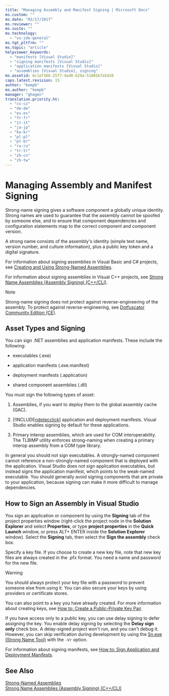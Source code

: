 ```yaml
---
title: "Managing Assembly and Manifest Signing | Microsoft Docs"
ms.custom: ""
ms.date: "02/17/2017"
ms.reviewer: ""
ms.suite: ""
ms.technology: 
  - "vs-ide-general"
ms.tgt_pltfrm: ""
ms.topic: "article"
helpviewer_keywords: 
  - "manifests [Visual Studio]"
  - "signing manifests [Visual Studio]"
  - "application manifests [Visual Studio]"
  - "assemblies [Visual Studio], signing"
ms.assetid: 6c1ef36b-25f7-4ad0-b29a-51801b7a5420
caps.latest.revision: 15
author: "kempb"
ms.author: "kempb"
manager: "ghogen"
translation.priority.ht: 
  - "cs-cz"
  - "de-de"
  - "es-es"
  - "fr-fr"
  - "it-it"
  - "ja-jp"
  - "ko-kr"
  - "pl-pl"
  - "pt-br"
  - "ru-ru"
  - "tr-tr"
  - "zh-cn"
  - "zh-tw"
---
```

# Managing Assembly and Manifest Signing
Strong-name signing gives a software component a globally unique identity. Strong names are used to guarantee that the assembly cannot be spoofed by someone else, and to ensure that component dependencies and configuration statements map to the correct component and component version.  
  
 A strong name consists of the assembly's identity (simple text name, version number, and culture information), plus a public key token and a digital signature.  
  
 For information about signing assemblies in Visual Basic and C# projects, see [Creating and Using Strong-Named Assemblies](http://msdn.microsoft.com/Library/ffbf6d9e-4a88-4a8a-9645-4ce0ee1ee5f9).  
  
 For information about signing assemblies in Visual C++ projects, see [Strong Name Assemblies (Assembly Signing) (C++/CLI)](/cpp/dotnet/strong-name-assemblies-assembly-signing-cpp-cli).  

> [!NOTE]
>  Strong-name signing does not protect against reverse-engineering of the assembly.  To protect against reverse-engineering, see [Dotfuscator Community Edition (CE)](dotfuscator/index.md).
  
## Asset Types and Signing  
 You can sign .NET assemblies and application manifests. These include the following:  
  
-   executables (.exe)  
  
-   application manifests (.exe.manifest)  
  
-   deployment manifests (.application)  
  
-   shared component assemblies (.dll)  
  
You must sign the following types of asset:  
  
1.  Assemblies, if you want to deploy them to the global assembly cache (GAC).  
  
2.  [!INCLUDE[ndptecclick](../deployment/includes/ndptecclick_md.md)] application and deployment manifests. Visual Studio enables signing by default for these applications.  
  
3.  Primary interop assemblies, which are used for COM interoperability. The TLBIMP utility enforces strong-naming when creating a primary interop assembly from a COM type library.  
  
In general you should not sign executables. A strongly-named component cannot reference a non-strongly-named component that is deployed with the application. Visual Studio does not sign application executables, but instead signs the application manifest, which points to the weak-named executable. You should generally avoid signing components that are private to your application, because signing can make it more difficult to manage dependencies.  
  
## How to Sign an Assembly in Visual Studio  
 You sign an application or component by using the **Signing** tab of the project properties window (right-click the project node in the **Solution Explorer** and select **Properties**, or type **project properties** in the **Quick Launch** window, or press ALT+ ENTER inside the **Solution Explorer** window). Select the **Signing** tab, then select the **Sign the assembly**  check box.  
  
 Specify a key file. If you choose to create a new key file, note that new key files are always created in the .pfx format. You need a name and password for the new file.  
  
> [!WARNING]
>  You should always protect your key file with a password to prevent someone else from using it. You can also secure your keys by using providers or certificate stores.  
  
 You can also point to a key you have already created. For more information about creating keys, see [How to: Create a Public-Private Key Pair](/dotnet/framework/app-domains/how-to-create-a-public-private-key-pair).  
  
 If you have access only to a public key, you can use delay signing to defer assigning the key. You enable delay signing by selecting the **Delay sign only** check box. A delay-signed project won't run, and you can't debug it. However, you can skip verification during development by using the [Sn.exe (Strong Name Tool)](/dotnet/framework/tools/sn-exe-strong-name-tool) with the `-Vr` option.  
  
 For information about signing manifests, see [How to: Sign Application and Deployment Manifests](../ide/how-to-sign-application-and-deployment-manifests.md).  
  
## See Also  
 [Strong-Named Assemblies](/dotnet/framework/app-domains/strong-named-assemblies)   
 [Strong Name Assemblies (Assembly Signing) (C++/CLI)](/cpp/dotnet/strong-name-assemblies-assembly-signing-cpp-cli)